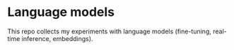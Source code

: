 # Language models

This repo collects my experiments with language models (fine-tuning, real-time inference, embeddings).